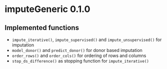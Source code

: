 # imputeGeneric 0.1.0

## Implemented functions

* `impute_iterative()`, `impute_supervised()` and `impute_unsupervised()` for 
  imputation
* `model_donor()` and `predict_donor()` for donor based imputation
* `order_rows()` and `order_cols()` for ordering of rows and columns
* `stop_ds_difference()` as stopping function for `impute_iterative()`
